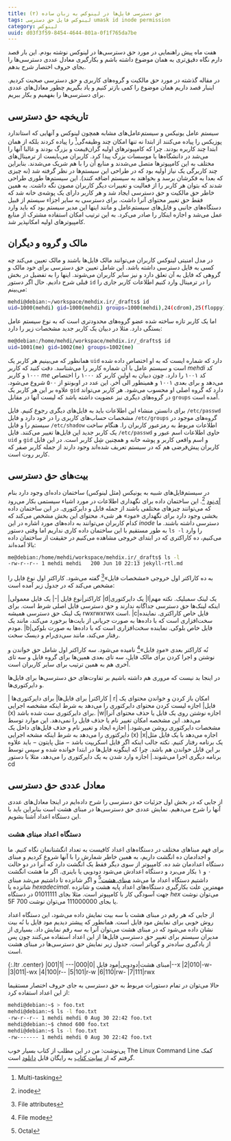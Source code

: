 ```yaml
---
title: حق دسترسی فایل‌ها در لینوکس به زبان ساده (۲) 
tags: لینوکس فایل حق دسترسی umask id inode permission
category: لینوکس
uuid: d03f3f59-8454-4644-801a-0f1f765da7be
---
```

هفت ماه پیش راهنمایی در مورد حق دسترسی‌ها در لینوکس نوشته بودم. این بار قصد دارم نگاه دقیق‌تری به همان موضوع داشته باشم و بکارگیری معادل عددی دسترسی‌ها را بجای حروف اختصار شرح بدهم.

در مقاله گذشته در مورد حق مالکیت و گروه‌های کاربری و حق دسترسی صحبت کردیم. اینبار قصد داریم همان موضوع را کمی بازتر کنیم و یاد بگیریم چطور معادل‌های عددی برای دسترسی‌ها را بفهمیم و بکار ببریم. 

## تاریخچه حق دسترسی
سیستم‌ عامل یونیکس و سیستم‌عامل‌های مشابه همچون لینوکس و آنهایی که استاندارد پوزیکس را پیاده می‌کنند از ابتدا نه تنها امکان چند وظیفه‌گی[^1] را پیاده کردند بلکه از همان ابتدا چند کاربره بودند. چرا که کامپیوترهای اولیه گران‌قیمت و بزرگ بودند و غالبا آنها را می‌شد در دانشگاه‌ها یا موسسات بزرگ پیدا کرد. کاربران می‌بایست از ترمینال‌های مختلف به این کامپیوترها متصل می‌شدند و منابع آن را با هم شریک می‌شدند. بنابراین چند کاربرگی یک نیاز اولیه بود که در طراحی این سیستم‌ها در نظر گرفته شد (نه چیزی که بعدا به فکرشان برسد و بخواهند به سیستم اضافه کنند). این سیستم‌ها طوری طراحی شدند که بتوان هر کاربر را از فعالیت و تغییرات دیگر کاربران مصون نگه داشت. به همین خاطر حق مالکیت و حق دسترسی ایجاد شد و هر کاربر دارای یک پوشه‌ی خانه شد که فقط حق تغییر محتوای آنرا داشت. برای دسترسی به سایر اجزاء سیستم از قبیل دستگاه‌های جانبی و فایل‌های سیستم‌عامل و مانند اینها این مدیر سیستم بود که باید وارد عمل می‌شد و اجازه اینکار را صادر می‌کرد. به این ترتیب امکان استفاده مشترک از منابع کامپیوترهای اولیه امکانپذیر شد.

## مالک و گروه و دیگران
در مدل امنیتی لینوکس کاربران می‌توانند مالک فایل‌ها باشند و مالک تعیین می‌کند چه کسی به فایل دسترسی داشته باشد. این شامل تعیین حق دسترسی برای خود مالک و گروهی که فایل به آن تعلق دارد و نیز سایر کاربران می‌شوند. اینها را به تفضیل در بخش قبلی شرح دادیم. حال اگر دستور `id` را در ترمینال وارد کنیم اطلاعات کاربر جاری را می‌بینم:

~~~bash
mehdi@debian:~/workspace/mehdix.ir/_drafts$ id
uid=1000(mehdi) gid=1000(mehdi) groups=1000(mehdi),24(cdrom),25(floppy),27(sudo),29(audio),30(dip),44(video),46(plugdev),108(netdev),110(lpadmin),113(scanner),118(bluetooth),999(bumblebee),1001(docker)
~~~

اما یک کاربر تازه ساخته شده عضو گروه‌های محدودتری است که به نوع سیستم عامل بستگی دارد. مثلا در دبیان یک کاربر جدید مشخصات زیر را دارد:

~~~bash
me@debian:/home/mehdi/workspace/mehdix.ir/_drafts$ id
uid=1001(me) gid=1002(me) groups=1002(me)
~~~

همانطور که می‌بینیم هر کاربر یک `uid` دارد که شماره ایست که به او اختصاص داده شده است و سیستم عامل با آن شماره کاربر را می‌شناسد. دقت کنید که کاربر *mehdi* کد ۱۰۰۰ و کاربر *me* کد ۱۰۰۱ را دارد. چون دبیان به اولین کاربر کد ۱۰۰۰ را اختصاص می‌دهد و برای بعدی ۱۰۰۱ و همینطور الی آخر. این عدد در اوبونتو از ۵۰۰ شروع می‌شود. علاوه بر این هر کاربر یک `gid` دارد که گروه اصلی او محسوب می‌شود. هر کاربر می‌تواند در گروه‌های دیگری نیز عضویت داشته باشد که لیست آنها در مقابل `groups` آمده است.

برای دانستن منشاء این اطلاعات باید به فایل‌های دیگری رجوع کنیم. فایل `/etc/passwd` مشخصات حساب‌های کاربری را در خود دارد و فایل `/etc/groups` گروه‌های موجود در سیستم را و فایل `/etc/shadow` اطلاعات مربوط به رمزعبور کاربران را. هنگام ساخت یک کاربر جدید این فایل‌ها تغییر می‌کنند. فایل `/etc/passwd` حاوی اطلاعات اسم عبور و `uid` و `gid` و اسم واقعی کاربر و پوشه خانه و همچنین شِل کاربر است. در این فایل کاربران پیش‌فرضی هم که در سیستم تعریف شده‌اند وجود دارند از جمله کاربر صفر که کاربر روت است.

## بیت‌های حق دسترسی
در سیستم‌فایل‌های شبیه به یونیکس (مثل لینوکس) ساختمان داده‌ای وجود دارد بنام [آی‌نود](https://fa.wikipedia.org/wiki/%D8%A2%DB%8C%E2%80%8C%D9%86%D9%88%D8%AF)
[^2].
 این ساختمان داده برای نگهداری اطلاعات در مورد اشیاء سیستمی بکار می‌رود که می‌توانند چیزهای مختلفی باشند از جمله فایل‌ و دایرکتوری‌. در این ساختمان داده بخشی وجود دارد برای نگهداری «مود» هر شیء. محتوای این بخش مشخص می‌کند که کدام کاربران می‌توانند به داده‌های مورد اشاره در این *inode* دسترسی داشته باشند. ما به طور مستقیم با این ساختمان داده کاری نداریم اما وقتی دستور `ls -l` را وارد می‌کنیم، ده کاراکتری که در ابتدای خروجی مشاهده می‌کنیم در حقیقت از ساختمان داده بالا آمده‌اند:

~~~bash
me@debian:/home/mehdi/workspace/mehdix.ir/_drafts$ ls -l
-rw-r--r-- 1 mehdi mehdi   200 Jun 10 22:13 jekyll-rtl.md
~~~

به ده کاراکتر اول خروجی «مشخصات فایل»[^3] گفته می‌شود. کاراکتر اول نوع فایل را مشخص می‌کند که در جدول زیر آمده است:


|کاراکتر|نوع فایل
|-| یک فایل معمولی
|d|یک دایرکتوری
|l|یک لینک سمبلیک. نکته مهم اینکه لینک‌ها حق دسترسی جداگانه ندارند و حق دسترسی فایل اصلی شرط است. برای یک لینک حق دسترسی همیشه rwxrwxrwx است.
|c|فایل خاص کاراکتری. نماینده سخت‌افزاری است که با داده‌ها به صورت جریانی از بایت‌ها برخورد می‌کند، مانند یک مودم.
|b|فایل خاص بلوکی. نماینده سخت‌افزاری است که با داده‌ها به صورت بلوکی رفتار می‌کند، مانند سی‌دی‌رام و دیسک سخت.


نُه کاراکتر بعدی «مودِ فایل»[^4] نامیده می‌شود. سه کاراکتر اول شامل حق خواندن و نوشتن و اجرا کردن برای مالک فایل، سه تای بعدی همین‌ها برای گروه فایل و سه تای آخری هم به همین ترتیب برای سایر کاربران است.

در اینجا بد نیست که مروری هم داشته باشیم بر تفاوت‌های حق دسترسی‌ها برای فایل‌ها و دایرکتوری‌ها.

| کاراکتر| برای فایل‌ها| برای دایرکتوری‌ها
| r| امکان باز کردن و خواندن محتوای یک فایل| اجازه لیست کردن محتوای دایرکتوری را می‌دهد به شرط اینکه مشخصه اجرایی (x) برای دایرکتوری ست شده باشد.
|w|اجازه نوشتن روی یک فایل یا حذف محتوای آنرا می‌دهد. این مشخصه امکان تغییر نام یا حذف فایل را  نمی‌دهد. این موارد توسط مشخصات دایرکتوری روشن می‌شود.| اجازه ایجاد و تغییر نام و حذف فایل‌های داخل یک دایرکتوری را می‌دهد به شرط اینکه مشخه اجرایی (x)
|x|اجازه می‌دهد با یک فایل مثل یک برنامه رفتار کنیم. نکته جالب اینکه اگر فایل اسکریپت باشد − مثل پایتون − باید علاوه بر این قابل خواندن هم باشد. چرا که اینگونه فایل‌ها در ابتدا خوانده شده و سپس توسط برنامه دیگری اجرا می‌شوند.| اجازه وارد شدن به یک دایرکتوری را می‌دهد، مثلا با دستور cd

## معادل عددی حق دسترسی
از جایی که در بخش اول جزئیات حق دسترسی را شرح داده‌ایم در اینجا معادل‌های عددی آنها را شرح می‌دهیم. نمایش عددی حق دسترسی‌ها در مبنای هشت است بنابراین باید با این دستگاه اعداد آشنا بشویم.

### دستگاه اعداد مبنای هشت
برای فهم مبناهای مختلف در دستگاه‌های اعداد کافیست به تعداد انگشتانمان نگاه کنیم. ما و اجدادمان ده انگشت داریم، به همین خاطر شمارش را با آنها شروع کردیم و مبنای دستگاه اعدادمان شد ده. کامپیوتر از سوی دیگر فقط یک انگشت دارد که آنرا در دو حالت ۰ و ۱ بکار می‌برد و دستگاه اعدادش می‌شود دودویی یا باینری. اگر ما هشت انگشت داشتیم دستگاه اعداد ما می‌شد [مبنای هشت](https://fa.wikipedia.org/wiki/%D8%AF%D8%B3%D8%AA%DA%AF%D8%A7%D9%87_%D8%A7%D8%B9%D8%AF%D8%A7%D8%AF_%D9%BE%D8%A7%DB%8C%D9%87_%DB%B8)[^5] و اگر شانزده تا داشتیم می‌شد مبنای شانزده یا *hexadecimal*.
مهمترین علت بکارگیری دستگاه‌های اعداد پایه هشت و شانزده جهت آسودگی کار با کامپیوتر است. مثلا بجای 01011111 در دستگاه *hex* می‌توان نوشت 5F یا بجای 111000000 می‌توان نوشت 700.


از جایی که هر رقم در مبنای هشت با سه بیت نمایش داده می‌شود، این دستگاه اعداد روش خوبی برای نمایش مود فایل است. همانطور که پیشتر دیدیم مود فایل با نُه بیت نشان داده می‌شود که در مبنای هشت می‌توان آنرا به سه رقم نمایش داد. بسیاری از مدیران سیستم برای تغییر حق دسترسی فایل‌ها از این اعداد استفاده می‌کنند چون پس از یادگیری ساده‌تر و گویاتر است. جدول زیر نمایش حق دسترسی‌ها در مبنای هشت است.


{:.ltr .center}
|مبنای هشت|دودویی|مود فایل
|0|000|---
|1|001|--x
|2|010|-w-
|3|011|-wx
|4|100|r--
|5|101|r-w
|6|110|rw-
|7|111|rwx

حالا می‌توان در تمام دستورات مربوط به حق دسترسی به جای حروف اختصار مستقیما از این اعداد استفاده کرد:

~~~bash
mehdi@debian:~$ > foo.txt
mehdi@debian:~$ ls -l foo.txt 
-rw-r--r-- 1 mehdi mehdi 0 Aug 30 22:42 foo.txt
mehdi@debian:~$ chmod 600 foo.txt 
mehdi@debian:~$ ls -l foo.txt 
-rw------- 1 mehdi mehdi 0 Aug 30 22:42 foo.txt
~~~

پی‌نوشت: من در این مطلب از کتاب بسیار خوب The Linux Command Line کمک گرفتم که از [سایت کتاب](http://linuxcommand.org) به رایگان قابل [دانلود](http://sourceforge.net/projects/linuxcommand/files/TLCL/13.07/TLCL-13.07.pdf/download) است.

[^1]: Multi-tasking
[^2]: inode
[^3]: File attributes
[^4]: File mode
[^5]: Octal
